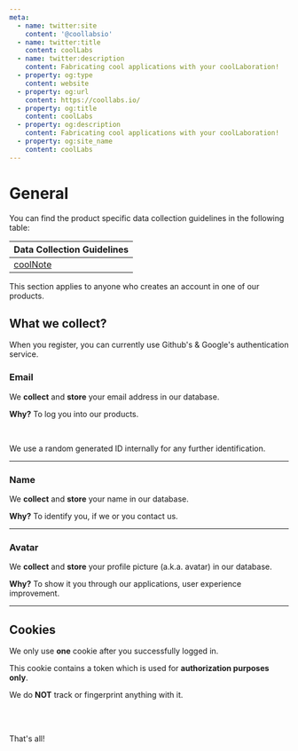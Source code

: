 ```yaml
---
meta:
  - name: twitter:site
    content: '@coollabsio'
  - name: twitter:title
    content: coolLabs
  - name: twitter:description
    content: Fabricating cool applications with your coolLaboration!
  - property: og:type
    content: website
  - property: og:url
    content: https://coollabs.io/
  - property: og:title
    content: coolLabs
  - property: og:description
    content: Fabricating cool applications with your coolLaboration!
  - property: og:site_name
    content: coolLabs
---
```


# General 

You can find the product specific data collection guidelines in the following table:

<center>

| Data Collection Guidelines |
| ------------- |
| [coolNote](coolnote.html#what-we-collect)| 

</center>

This section applies to anyone who creates an account in one of our products.

## What we collect?

When you register, you can currently use Github's & Google's authentication service.

### Email
We **collect** and **store** your email address in our database.

__Why?__ To log you into our products.

<br/>

We use a random generated ID internally for any further identification.

<hr/>

### Name
We **collect** and **store** your name in our database.

__Why?__ To identify you, if we or you contact us.

<hr/>

### Avatar
We **collect** and **store** your profile picture (a.k.a. avatar) in our database.

__Why?__ To show it you through our applications, user experience improvement.

<hr/>

## Cookies

We only use **one** cookie after you successfully logged in. 

This cookie contains a token which is used for **authorization purposes only**. 

We do **NOT** track or fingerprint anything with it.

<br/>
<br/>

That's all!
